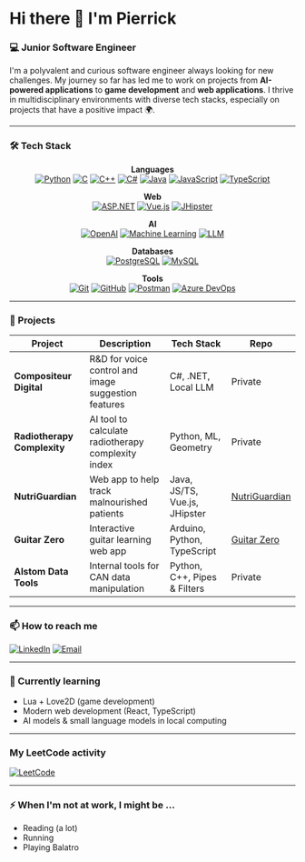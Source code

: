 # Hi there 👋 I'm Pierrick

### 💻 Junior Software Engineer

I'm a polyvalent and curious software engineer always looking for new challenges. My journey so far has led me to work on projects from **AI-powered applications** to **game development** and **web applications**. I thrive in multidisciplinary environments with diverse tech stacks, especially on projects that have a positive impact 🌍.

---

### 🛠️ Tech Stack
<div align="center">

**Languages**  
[![Python](https://img.shields.io/badge/Python-blue?style=for-the-badge&logo=python)](https://www.python.org) [![C](https://img.shields.io/badge/C-blue?style=for-the-badge&logo=c)](https://en.wikipedia.org/wiki/C_(programming_language)) [![C++](https://img.shields.io/badge/C++-blue?style=for-the-badge&logo=cplusplus)](https://cplusplus.com) [![C#](https://img.shields.io/badge/C%23-blue?style=for-the-badge&logo=csharp)](https://learn.microsoft.com/en-us/dotnet/csharp/) [![Java](https://img.shields.io/badge/Java-blue?style=for-the-badge&logo=java)](https://www.java.com) [![JavaScript](https://img.shields.io/badge/JavaScript-yellow?style=for-the-badge&logo=javascript)](https://developer.mozilla.org/en-US/docs/Web/JavaScript) [![TypeScript](https://img.shields.io/badge/TypeScript-blue?style=for-the-badge&logo=typescript)](https://www.typescriptlang.org/)

**Web**  
[![ASP.NET](https://img.shields.io/badge/ASP.NET-blue?style=for-the-badge&logo=.net)](https://dotnet.microsoft.com/apps/aspnet) [![Vue.js](https://img.shields.io/badge/Vue.js-green?style=for-the-badge&logo=vue.js)](https://vuejs.org) [![JHipster](https://img.shields.io/badge/JHipster-blue?style=for-the-badge&logo=jhipster)](https://www.jhipster.tech/)

**AI**  
[![OpenAI](https://img.shields.io/badge/OpenAI-006400?style=for-the-badge&logo=openai)](https://openai.com) [![Machine Learning](https://img.shields.io/badge/Machine%20Learning-orange?style=for-the-badge)](https://en.wikipedia.org/wiki/Machine_learning) [![LLM](https://img.shields.io/badge/Local%20LLM-darkgreen?style=for-the-badge)](https://huggingface.co/)

**Databases**  
[![PostgreSQL](https://img.shields.io/badge/PostgreSQL-blue?style=for-the-badge&logo=postgresql)](https://www.postgresql.org) [![MySQL](https://img.shields.io/badge/MySQL-blue?style=for-the-badge&logo=mysql)](https://www.mysql.com)

**Tools**  
[![Git](https://img.shields.io/badge/Git-orange?style=for-the-badge&logo=git)](https://git-scm.com) [![GitHub](https://img.shields.io/badge/GitHub-black?style=for-the-badge&logo=github)](https://github.com) [![Postman](https://img.shields.io/badge/Postman-orange?style=for-the-badge&logo=postman)](https://www.postman.com) [![Azure DevOps](https://img.shields.io/badge/Azure_DevOps-blue?style=for-the-badge&logo=azuredevops)](https://azure.microsoft.com/en-us/services/devops/)

</div>

---

### 🚀 Projects
| Project                  | Description                                  | Tech Stack                         | Repo                                      |
|--------------------------|-----------------------------------------------|-------------------------------------|--------------------------------------------|
| **Compositeur Digital**    | R&D for voice control and image suggestion features | C#, .NET, Local LLM             | Private |
| **Radiotherapy Complexity** | AI tool to calculate radiotherapy complexity index  | Python, ML, Geometry              | Private |
| **NutriGuardian**        | Web app to help track malnourished patients | Java, JS/TS, Vue.js, JHipster      | [NutriGuardian](https://github.com/2023-2024-ECOM-INFO5-G2/app) |
| **Guitar Zero**          | Interactive guitar learning web app         | Arduino, Python, TypeScript       | [Guitar Zero](https://github.com/LilPiep/GuitarZero) |
| **Alstom Data Tools**      | Internal tools for CAN data manipulation   | Python, C++, Pipes & Filters       | Private |

---

### 📫 How to reach me
[![LinkedIn](https://img.shields.io/badge/LinkedIn-blue?style=for-the-badge&logo=linkedin)](https://www.linkedin.com/in/pierrick-catteau/)
[![Email](https://img.shields.io/badge/Email-red?style=for-the-badge&logo=gmail)](mailto:pierrick.catteau@gmail.com)

---

### 🌱 Currently learning
- Lua + Love2D (game development)
- Modern web development (React, TypeScript)
- AI models & small language models in local computing

---

### My LeetCode activity

[![LeetCode](https://img.shields.io/badge/LeetCode-orange?style=for-the-badge&logo=leetcode)](https://leetcode.com/LilPiep/)

---

### ⚡ When I'm not at work, I might be ...
- Reading (a lot)
- Running
- Playing Balatro
